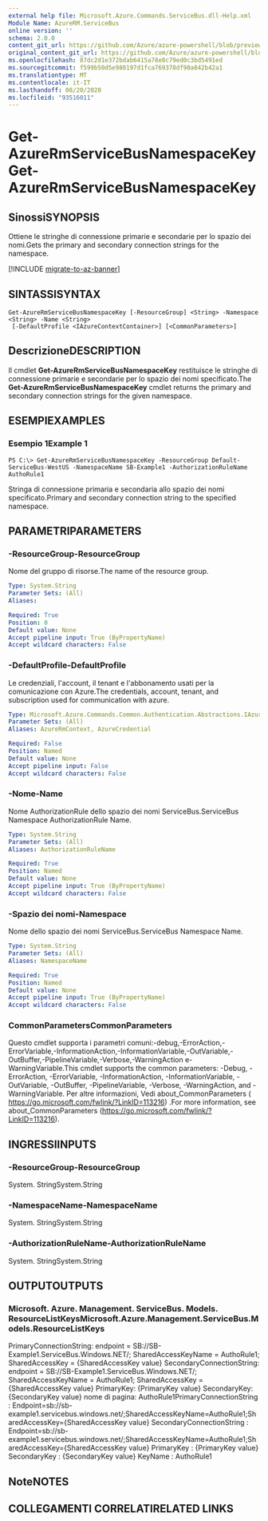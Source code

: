 ```yaml
---
external help file: Microsoft.Azure.Commands.ServiceBus.dll-Help.xml
Module Name: AzureRM.ServiceBus
online version: ''
schema: 2.0.0
content_git_url: https://github.com/Azure/azure-powershell/blob/preview/src/ResourceManager/ServiceBus/Commands.ServiceBus/help/Get-AzureRmServiceBusNamespaceKey.md
original_content_git_url: https://github.com/Azure/azure-powershell/blob/preview/src/ResourceManager/ServiceBus/Commands.ServiceBus/help/Get-AzureRmServiceBusNamespaceKey.md
ms.openlocfilehash: 87dc2d1e372bdab6415a78e8c79ed0c3bd5491ed
ms.sourcegitcommit: f599b50d5e980197d1fca769378df90a842b42a1
ms.translationtype: MT
ms.contentlocale: it-IT
ms.lasthandoff: 08/20/2020
ms.locfileid: "93516011"
---
```

# <span data-ttu-id="93ff5-101">Get-AzureRmServiceBusNamespaceKey</span><span class="sxs-lookup"><span data-stu-id="93ff5-101">Get-AzureRmServiceBusNamespaceKey</span></span>

## <span data-ttu-id="93ff5-102">Sinossi</span><span class="sxs-lookup"><span data-stu-id="93ff5-102">SYNOPSIS</span></span>
<span data-ttu-id="93ff5-103">Ottiene le stringhe di connessione primarie e secondarie per lo spazio dei nomi.</span><span class="sxs-lookup"><span data-stu-id="93ff5-103">Gets the primary and secondary connection strings for the namespace.</span></span>

[!INCLUDE [migrate-to-az-banner](../../includes/migrate-to-az-banner.md)]

## <span data-ttu-id="93ff5-104">SINTASSI</span><span class="sxs-lookup"><span data-stu-id="93ff5-104">SYNTAX</span></span>

```
Get-AzureRmServiceBusNamespaceKey [-ResourceGroup] <String> -Namespace <String> -Name <String>
 [-DefaultProfile <IAzureContextContainer>] [<CommonParameters>]
```

## <span data-ttu-id="93ff5-105">Descrizione</span><span class="sxs-lookup"><span data-stu-id="93ff5-105">DESCRIPTION</span></span>
<span data-ttu-id="93ff5-106">Il cmdlet **Get-AzureRmServiceBusNamespaceKey** restituisce le stringhe di connessione primarie e secondarie per lo spazio dei nomi specificato.</span><span class="sxs-lookup"><span data-stu-id="93ff5-106">The **Get-AzureRmServiceBusNamespaceKey** cmdlet returns the primary and secondary connection strings for the given namespace.</span></span> 

## <span data-ttu-id="93ff5-107">ESEMPI</span><span class="sxs-lookup"><span data-stu-id="93ff5-107">EXAMPLES</span></span>

### <span data-ttu-id="93ff5-108">Esempio 1</span><span class="sxs-lookup"><span data-stu-id="93ff5-108">Example 1</span></span>
```
PS C:\> Get-AzureRmServiceBusNamespaceKey -ResourceGroup Default-ServiceBus-WestUS -NamespaceName SB-Example1 -AuthorizationRuleName AuthoRule1
```

<span data-ttu-id="93ff5-109">Stringa di connessione primaria e secondaria allo spazio dei nomi specificato.</span><span class="sxs-lookup"><span data-stu-id="93ff5-109">Primary and secondary connection string to the specified namespace.</span></span>

## <span data-ttu-id="93ff5-110">PARAMETRI</span><span class="sxs-lookup"><span data-stu-id="93ff5-110">PARAMETERS</span></span>

### <span data-ttu-id="93ff5-111">-ResourceGroup</span><span class="sxs-lookup"><span data-stu-id="93ff5-111">-ResourceGroup</span></span>
<span data-ttu-id="93ff5-112">Nome del gruppo di risorse.</span><span class="sxs-lookup"><span data-stu-id="93ff5-112">The name of the resource group.</span></span>

```yaml
Type: System.String
Parameter Sets: (All)
Aliases: 

Required: True
Position: 0
Default value: None
Accept pipeline input: True (ByPropertyName)
Accept wildcard characters: False
```

### <span data-ttu-id="93ff5-113">-DefaultProfile</span><span class="sxs-lookup"><span data-stu-id="93ff5-113">-DefaultProfile</span></span>
<span data-ttu-id="93ff5-114">Le credenziali, l'account, il tenant e l'abbonamento usati per la comunicazione con Azure.</span><span class="sxs-lookup"><span data-stu-id="93ff5-114">The credentials, account, tenant, and subscription used for communication with azure.</span></span>

```yaml
Type: Microsoft.Azure.Commands.Common.Authentication.Abstractions.IAzureContextContainer
Parameter Sets: (All)
Aliases: AzureRmContext, AzureCredential

Required: False
Position: Named
Default value: None
Accept pipeline input: False
Accept wildcard characters: False
```

### <span data-ttu-id="93ff5-115">-Nome</span><span class="sxs-lookup"><span data-stu-id="93ff5-115">-Name</span></span>
<span data-ttu-id="93ff5-116">Nome AuthorizationRule dello spazio dei nomi ServiceBus.</span><span class="sxs-lookup"><span data-stu-id="93ff5-116">ServiceBus Namespace AuthorizationRule Name.</span></span>

```yaml
Type: System.String
Parameter Sets: (All)
Aliases: AuthorizationRuleName

Required: True
Position: Named
Default value: None
Accept pipeline input: True (ByPropertyName)
Accept wildcard characters: False
```

### <span data-ttu-id="93ff5-117">-Spazio dei nomi</span><span class="sxs-lookup"><span data-stu-id="93ff5-117">-Namespace</span></span>
<span data-ttu-id="93ff5-118">Nome dello spazio dei nomi ServiceBus.</span><span class="sxs-lookup"><span data-stu-id="93ff5-118">ServiceBus Namespace Name.</span></span>

```yaml
Type: System.String
Parameter Sets: (All)
Aliases: NamespaceName

Required: True
Position: Named
Default value: None
Accept pipeline input: True (ByPropertyName)
Accept wildcard characters: False
```

### <span data-ttu-id="93ff5-119">CommonParameters</span><span class="sxs-lookup"><span data-stu-id="93ff5-119">CommonParameters</span></span>
<span data-ttu-id="93ff5-120">Questo cmdlet supporta i parametri comuni:-debug,-ErrorAction,-ErrorVariable,-InformationAction,-InformationVariable,-OutVariable,-OutBuffer,-PipelineVariable,-Verbose,-WarningAction e-WarningVariable.</span><span class="sxs-lookup"><span data-stu-id="93ff5-120">This cmdlet supports the common parameters: -Debug, -ErrorAction, -ErrorVariable, -InformationAction, -InformationVariable, -OutVariable, -OutBuffer, -PipelineVariable, -Verbose, -WarningAction, and -WarningVariable.</span></span> <span data-ttu-id="93ff5-121">Per altre informazioni, Vedi about_CommonParameters ( https://go.microsoft.com/fwlink/?LinkID=113216) .</span><span class="sxs-lookup"><span data-stu-id="93ff5-121">For more information, see about_CommonParameters (https://go.microsoft.com/fwlink/?LinkID=113216).</span></span>

## <span data-ttu-id="93ff5-122">INGRESSI</span><span class="sxs-lookup"><span data-stu-id="93ff5-122">INPUTS</span></span>

### <span data-ttu-id="93ff5-123">-ResourceGroup</span><span class="sxs-lookup"><span data-stu-id="93ff5-123">-ResourceGroup</span></span>
 <span data-ttu-id="93ff5-124">System. String</span><span class="sxs-lookup"><span data-stu-id="93ff5-124">System.String</span></span>
 

### <span data-ttu-id="93ff5-125">-NamespaceName</span><span class="sxs-lookup"><span data-stu-id="93ff5-125">-NamespaceName</span></span>
 <span data-ttu-id="93ff5-126">System. String</span><span class="sxs-lookup"><span data-stu-id="93ff5-126">System.String</span></span>
 

### <span data-ttu-id="93ff5-127">-AuthorizationRuleName</span><span class="sxs-lookup"><span data-stu-id="93ff5-127">-AuthorizationRuleName</span></span>
 <span data-ttu-id="93ff5-128">System. String</span><span class="sxs-lookup"><span data-stu-id="93ff5-128">System.String</span></span>

## <span data-ttu-id="93ff5-129">OUTPUT</span><span class="sxs-lookup"><span data-stu-id="93ff5-129">OUTPUTS</span></span>

### <span data-ttu-id="93ff5-130">Microsoft. Azure. Management. ServiceBus. Models. ResourceListKeys</span><span class="sxs-lookup"><span data-stu-id="93ff5-130">Microsoft.Azure.Management.ServiceBus.Models.ResourceListKeys</span></span>
<span data-ttu-id="93ff5-131">PrimaryConnectionString: endpoint = SB://SB-Example1.ServiceBus.Windows.NET/; SharedAccessKeyName = AuthoRule1; SharedAccessKey = {SharedAccessKey value} SecondaryConnectionString: endpoint = SB://SB-Example1.ServiceBus.Windows.NET/; SharedAccessKeyName = AuthoRule1; SharedAccessKey = {SharedAccessKey value} PrimaryKey: {PrimaryKey value} SecondaryKey: {SecondaryKey value} nome di pagina: AuthoRule1</span><span class="sxs-lookup"><span data-stu-id="93ff5-131">PrimaryConnectionString   : Endpoint=sb://sb-example1.servicebus.windows.net/;SharedAccessKeyName=AuthoRule1;SharedAccessKey={SharedAccessKey value} SecondaryConnectionString : Endpoint=sb://sb-example1.servicebus.windows.net/;SharedAccessKeyName=AuthoRule1;SharedAccessKey={SharedAccessKey value} PrimaryKey                : {PrimaryKey value} SecondaryKey              : {SecondaryKey value} KeyName                   : AuthoRule1</span></span>

## <span data-ttu-id="93ff5-132">Note</span><span class="sxs-lookup"><span data-stu-id="93ff5-132">NOTES</span></span>

## <span data-ttu-id="93ff5-133">COLLEGAMENTI CORRELATI</span><span class="sxs-lookup"><span data-stu-id="93ff5-133">RELATED LINKS</span></span>

